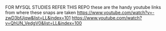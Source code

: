 FOR MYSQL STUDIES REFER THIS REPO 
these are the handy youtube links from where these snaps are taken 
https://www.youtube.com/watch?v=-zwD3bfJjqw&list=LL&index=101
https://www.youtube.com/watch?v=QhUN_VedgV0&list=LL&index=100
